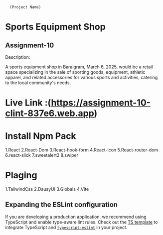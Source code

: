       (Project Name)
# Sports Equipment Shop
## Assignment-10

Description:

A sports equipment shop in Baraigram, March 6, 2025, would be a retail space specializing in the sale of sporting goods, equipment, athletic apparel, and related accessories for various sports and activities, catering to the local community's needs.

# Live Link :(https://assignment-10-clint-837e6.web.app)

# Install Npm Pack
1.React
2.React-Dom
3.React-hook-form
4.React-icon
5.React-router-dom
6.react-slick
7.sweetalert2
8.swiper

# Plaging
1.TailwindCss
2.DausyUI
3.Globals
4.Vite




## Expanding the ESLint configuration

If you are developing a production application, we recommend using TypeScript and enable type-aware lint rules. Check out the [TS template](https://github.com/vitejs/vite/tree/main/packages/create-vite/template-react-ts) to integrate TypeScript and [`typescript-eslint`](https://typescript-eslint.io) in your project.

